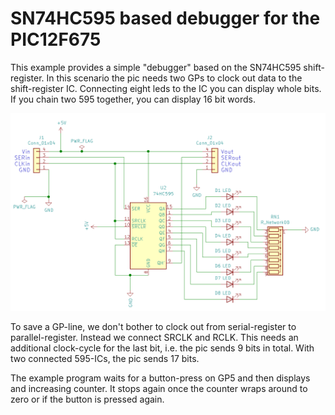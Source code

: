 SN74HC595 based debugger for the PIC12F675
==========================================

This example provides a simple "debugger" based on the SN74HC595
shift-register. In this scenario the pic needs two GPs to clock out
data to the shift-register IC. Connecting eight leds to the IC you
can display whole bits. If you chain two 595 together, you can display
16 bit words.

![](schematic.png)

To save a GP-line, we don't bother to clock out from serial-register
to parallel-register. Instead we connect SRCLK and RCLK. This needs an
additional clock-cycle for the last bit, i.e. the pic sends 9 bits
in total. With two connected 595-ICs, the pic sends 17 bits.

The example program waits for a button-press on GP5 and then displays
and increasing counter. It stops again once the counter wraps around to
zero or if the button is pressed again.
